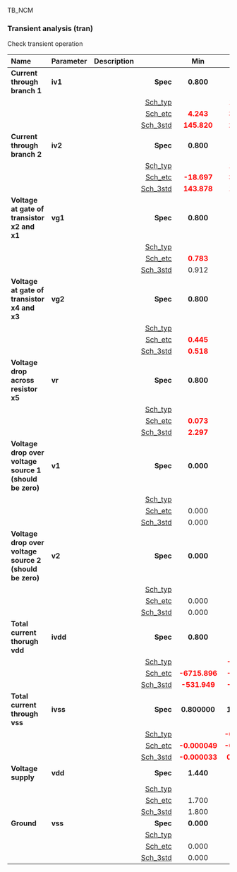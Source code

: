 TB_NCM

### Transient analysis (tran)

Check transient operation



|**Name**|**Parameter**|**Description**| |**Min**|**Typ**|**Max**| Unit|
|:---|:---|:---|---:|:---:|:---:|:---:| ---:|
|**Current through branch 1**|**iv1** || **Spec**  | **0.800** | **1.000** | **1.200** | **nA** |
| | | |<a href='results/tran_Sch_typical.html'>Sch_typ</a>| | <span style='color:red'>**198.634**</span> |  | |
| | | |<a href='results/tran_Sch_etc.html'>Sch_etc</a>|<span style='color:red'>**4.243**</span> | <span style='color:red'>**304.360**</span> | <span style='color:red'>**2388.955**</span> | |
| | | |<a href='results/tran_Sch_mc.html'>Sch_3std</a>|<span style='color:red'>**145.820**</span> | <span style='color:red'>**202.805**</span> | <span style='color:red'>**259.790**</span> | |
|**Current through branch 2**|**iv2** || **Spec**  | **0.800** | **1.000** | **1.200** | **nA** |
| | | |<a href='results/tran_Sch_typical.html'>Sch_typ</a>| | <span style='color:red'>**172.044**</span> |  | |
| | | |<a href='results/tran_Sch_etc.html'>Sch_etc</a>|<span style='color:red'>**-18.697**</span> | <span style='color:red'>**343.451**</span> | <span style='color:red'>**4231.700**</span> | |
| | | |<a href='results/tran_Sch_mc.html'>Sch_3std</a>|<span style='color:red'>**143.878**</span> | <span style='color:red'>**174.014**</span> | <span style='color:red'>**204.151**</span> | |
|**Voltage at gate of transistor x2 and x1**|**vg1** || **Spec**  | **0.800** | **1.000** | **1.200** | **V** |
| | | |<a href='results/tran_Sch_typical.html'>Sch_typ</a>| | 0.919 |  | |
| | | |<a href='results/tran_Sch_etc.html'>Sch_etc</a>|<span style='color:red'>**0.783**</span> | 0.930 | 1.090 | |
| | | |<a href='results/tran_Sch_mc.html'>Sch_3std</a>|0.912 | 0.918 | 0.925 | |
|**Voltage at gate of transistor x4 and x3**|**vg2** || **Spec**  | **0.800** | **1.000** | **1.200** | **V** |
| | | |<a href='results/tran_Sch_typical.html'>Sch_typ</a>| | <span style='color:red'>**0.525**</span> |  | |
| | | |<a href='results/tran_Sch_etc.html'>Sch_etc</a>|<span style='color:red'>**0.445**</span> | <span style='color:red'>**0.534**</span> | <span style='color:red'>**0.642**</span> | |
| | | |<a href='results/tran_Sch_mc.html'>Sch_3std</a>|<span style='color:red'>**0.518**</span> | <span style='color:red'>**0.525**</span> | <span style='color:red'>**0.531**</span> | |
|**Voltage drop across resistor x5**|**vr** || **Spec**  | **0.800** | **1.000** | **1.200** | **mV** |
| | | |<a href='results/tran_Sch_typical.html'>Sch_typ</a>| | <span style='color:red'>**3.123**</span> |  | |
| | | |<a href='results/tran_Sch_etc.html'>Sch_etc</a>|<span style='color:red'>**0.073**</span> | <span style='color:red'>**5.419**</span> | <span style='color:red'>**34.894**</span> | |
| | | |<a href='results/tran_Sch_mc.html'>Sch_3std</a>|<span style='color:red'>**2.297**</span> | <span style='color:red'>**3.176**</span> | <span style='color:red'>**4.054**</span> | |
|**Voltage drop over voltage source 1 (should be zero)**|**v1** || **Spec**  | **0.000** | **0.000** | **0.000** | **V** |
| | | |<a href='results/tran_Sch_typical.html'>Sch_typ</a>| | 0.000 |  | |
| | | |<a href='results/tran_Sch_etc.html'>Sch_etc</a>|0.000 | 0.000 | 0.000 | |
| | | |<a href='results/tran_Sch_mc.html'>Sch_3std</a>|0.000 | 0.000 | 0.000 | |
|**Voltage drop over voltage source 2 (should be zero)**|**v2** || **Spec**  | **0.000** | **0.000** | **0.000** | **V** |
| | | |<a href='results/tran_Sch_typical.html'>Sch_typ</a>| | 0.000 |  | |
| | | |<a href='results/tran_Sch_etc.html'>Sch_etc</a>|0.000 | 0.000 | 0.000 | |
| | | |<a href='results/tran_Sch_mc.html'>Sch_3std</a>|0.000 | 0.000 | 0.000 | |
|**Total current thorugh vdd**|**ivdd** || **Spec**  | **0.800** | **1.000** | **1.200** | **nA** |
| | | |<a href='results/tran_Sch_typical.html'>Sch_typ</a>| | <span style='color:red'>**-471.636**</span> |  | |
| | | |<a href='results/tran_Sch_etc.html'>Sch_etc</a>|<span style='color:red'>**-6715.896**</span> | <span style='color:red'>**-651.987**</span> | <span style='color:red'>**64.182**</span> | |
| | | |<a href='results/tran_Sch_mc.html'>Sch_3std</a>|<span style='color:red'>**-531.949**</span> | <span style='color:red'>**-477.786**</span> | <span style='color:red'>**-423.623**</span> | |
|**Total current through vss**|**ivss** || **Spec**  | **0.800000** | **1.000000** | **1.200000** | **nA** |
| | | |<a href='results/tran_Sch_typical.html'>Sch_typ</a>| | <span style='color:red'>**-0.000035**</span> |  | |
| | | |<a href='results/tran_Sch_etc.html'>Sch_etc</a>|<span style='color:red'>**-0.000049**</span> | <span style='color:red'>**-0.000016**</span> | <span style='color:red'>**0.000017**</span> | |
| | | |<a href='results/tran_Sch_mc.html'>Sch_3std</a>|<span style='color:red'>**-0.000033**</span> | <span style='color:red'>**0.000005**</span> | <span style='color:red'>**0.000043**</span> | |
|**Voltage supply**|**vdd** || **Spec**  | **1.440** | **1.800** | **2.160** | **V** |
| | | |<a href='results/tran_Sch_typical.html'>Sch_typ</a>| | 1.800 |  | |
| | | |<a href='results/tran_Sch_etc.html'>Sch_etc</a>|1.700 | 1.800 | 1.900 | |
| | | |<a href='results/tran_Sch_mc.html'>Sch_3std</a>|1.800 | 1.800 | 1.800 | |
|**Ground**|**vss** || **Spec**  | **0.000** | **0.000** | **0.000** | **V** |
| | | |<a href='results/tran_Sch_typical.html'>Sch_typ</a>| | 0.000 |  | |
| | | |<a href='results/tran_Sch_etc.html'>Sch_etc</a>|0.000 | 0.000 | 0.000 | |
| | | |<a href='results/tran_Sch_mc.html'>Sch_3std</a>|0.000 | 0.000 | 0.000 | |

